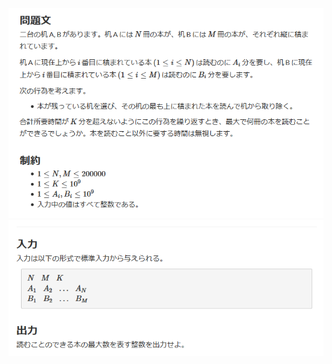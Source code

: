 ![question](https://github.com/kimura-12/AtCoder_Training/blob/master/AtCoder_Beginner_Contest/ABC172/C.Tsundoku/question1.png)
![question](https://github.com/kimura-12/AtCoder_Training/blob/master/AtCoder_Beginner_Contest/ABC172/C.Tsundoku/question2.png)

